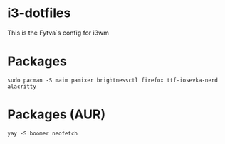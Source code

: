 # i3-dotfiles
This is the Fytva`s config for i3wm


# Packages
```sudo pacman -S maim pamixer brightnessctl firefox ttf-iosevka-nerd alacritty```
# Packages (AUR)
```yay -S boomer neofetch```
